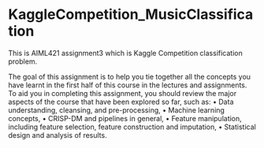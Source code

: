 # KaggleCompetition_MusicClassification
This is AIML421 assignment3 which is Kaggle Competition classification problem. 

The goal of this assignment is to help you tie together all the concepts you have learnt in the first half of this course in the lectures and assignments. To aid you in completing this assignment, you should review the major aspects of the course that have been explored so far, such as:
• Data understanding, cleansing, and pre-processing,
• Machine learning concepts,
• CRISP-DM and pipelines in general,
• Feature manipulation, including feature selection, feature construction and imputation, • Statistical design and analysis of results.
